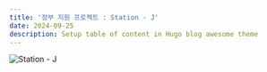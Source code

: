 ```yaml
---
title: '정부 지원 프로젝트 : Station - J'
date: 2024-09-25
description: Setup table of content in Hugo blog awesome theme
---
```


![Station - J](/posts/project_1/station-j.png)